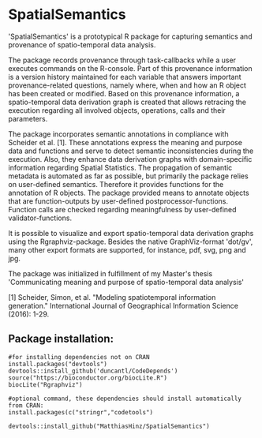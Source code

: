 # SpatialSemantics

'SpatialSemantics' is a prototypical R package for capturing semantics and provenance of spatio-temporal data analysis.

The package records provenance through task-callbacks while a user executes commands on the R-console. Part of this provenance information is a version history maintained for each variable that answers important provenance-related questions, namely where, when and how an R object has been created or modified. Based on this provenance information, a spatio-temporal data derivation graph is created that allows retracing the execution regarding all involved objects, operations, calls and their parameters.

The package incorporates semantic annotations in compliance with Scheider et al. [1]. These annotations express the meaning and purpose data and functions and serve to detect semantic inconsistencies during the execution. Also, they enhance data derivation graphs with domain-specific information regarding Spatial Statistics. The propagation of semantic metadata is automated as far as possible, but primarily the package relies on user-defined semantics. Therefore it provides functions for the annotation of R objects. The package provided means to annotate objects that are function-outputs by user-defined postprocessor-functions. Function calls are checked regarding meaningfulness by user-defined validator-functions.

It is possible to visualize and export spatio-temporal data derivation graphs using the Rgraphviz-package. Besides the native GraphViz-format 'dot/gv', many other export formats are supported, for instance, pdf, svg, png and jpg.

The package was initialized in fulfillment of my Master's thesis 'Communicating meaning and purpose of spatio-temporal data analysis'

[1] Scheider, Simon, et al. "Modeling spatiotemporal information generation." International Journal of Geographical Information Science (2016): 1-29.

## Package installation:

```
#for installing dependencies not on CRAN
install.packages("devtools")
devtools::install_github('duncantl/CodeDepends')
source("https://bioconductor.org/biocLite.R")
biocLite("Rgraphviz")

#optional command, these dependencies should install automatically from CRAN:
install.packages(c("stringr","codetools")

devtools::install_github("MatthiasHinz/SpatialSemantics")
```
